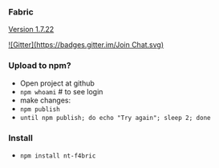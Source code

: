 ### Fabric

[Version 1.7.22](https://github.com/fabricjs/fabric.js/releases/tag/1.7.22)

[![Gitter](https://badges.gitter.im/Join Chat.svg)](https://gitter.im/kangax/fabric.js?utm_source=badge&utm_medium=badge&utm_campaign=pr-badge&utm_content=badge)

### Upload to npm?
- Open project at github
- `npm whoami` # to see login
- make changes:
- `npm publish` 
- `until npm publish; do echo "Try again"; sleep 2; done`

### Install
- `npm install nt-f4bric` 
